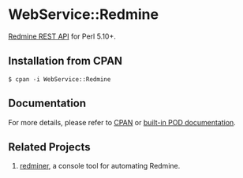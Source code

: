 # WebService::Redmine

[Redmine REST API](http://www.redmine.org/projects/redmine/wiki/Rest_api) for Perl 5.10+.

## Installation from CPAN

```shell
$ cpan -i WebService::Redmine
```
## Documentation

For more details, please refer to [CPAN](https://metacpan.org/pod/WebService::Redmine) or [built-in POD documentation](../master/lib/WebService/Redmine.pm).

## Related Projects

1. [redminer](https://github.com/igelhaus/redminer), a console tool for automating Redmine.
